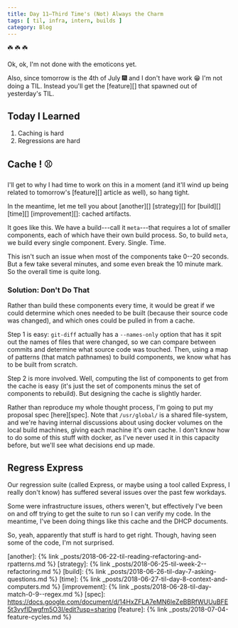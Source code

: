 ```yaml
---
title: Day 11—Third Time's (Not) Always the Charm
tags: [ til, infra, intern, builds ]
category: Blog
---
```


:shamrock: :shamrock: :shamrock:

Ok, ok, I'm not done with the emoticons yet.

Also, since tomorrow is the 4th of July :fireworks: and I don't have work :grin:
I'm not doing a TIL. Instead you'll get the [feature][] that spawned out of
yesterday's TIL.

## Today I Learned

1. Caching is hard
2. Regressions are hard

## Cache ! :baseball:

I'll get to why I had time to work on this in a moment (and it'll wind up being
related to tomorrow's [feature][] article as well), so hang tight.

In the meantime, let me tell you about [another][] [strategy][] for [build][]
[time][] [improvement][]: cached artifacts.

It goes like this. We have a build---call it `meta`---that requires a lot of
smaller components, each of which have their own build process. So, to build
`meta`, we build every single component. Every. Single. Time.

This isn't such an issue when most of the components take 0--20 seconds. But a
few take several minutes, and some even break the 10 minute mark. So the overall
time is quite long.

### Solution: Don't Do That

Rather than build these components every time, it would be great if we could
determine which ones needed to be built (because their source code was changed),
and which ones could be pulled in from a cache.

Step 1 is easy: `git-diff` actually has a `--names-only` option that has it spit
out the names of files that were changed, so we can compare between commits and
determine what source code was touched. Then, using a map of patterns (that
match pathnames) to build components, we know what has to be built from scratch.

Step 2 is more involved. Well, computing the list of components to get from the
cache is easy (it's just the set of components minus the set of components to
rebuild). But designing the cache is slightly harder.

Rather than reproduce my whole thought process, I'm going to put my proposal
spec [here][spec]. Note that `/usr/global/` is a shared file-system, and we're
having internal discussions about using docker volumes on the local build
machines, giving each machine it's own cache. I don't know how to do some of
this stuff with docker, as I've never used it in this capacity before, but we'll
see what decisions end up made.

## Regress Express

Our regression suite (called Express, or maybe using a tool called Express, I
really don't know) has suffered several issues over the past few workdays.

Some were infrastructure issues, others weren't, but effectively I've been on
and off trying to get the suite to run so I can verify my code. In the meantime,
I've been doing things like this cache and the DHCP documents.

So, yeah, apparently that stuff is hard to get right. Though, having seen some
of the code, I'm not surprised.

[another]: {% link _posts/2018-06-22-til-reading-refactoring-and-rpatterns.md %}
[strategy]: {% link _posts/2018-06-25-til-week-2--refactoring.md %}
[build]: {% link _posts/2018-06-26-til-day-7-asking-questions.md %}
[time]: {% link _posts/2018-06-27-til-day-8-context-and-computers.md %}
[improvement]: {% link _posts/2018-06-28-til-day-match-0-9--regex.md %}
[spec]: https://docs.google.com/document/d/14HxZFLA7eMN6leZeBBRfWUUuBFE5t3vyfIDwgfm5O3I/edit?usp=sharing
[feature]: {% link _posts/2018-07-04-feature-cycles.md %}
